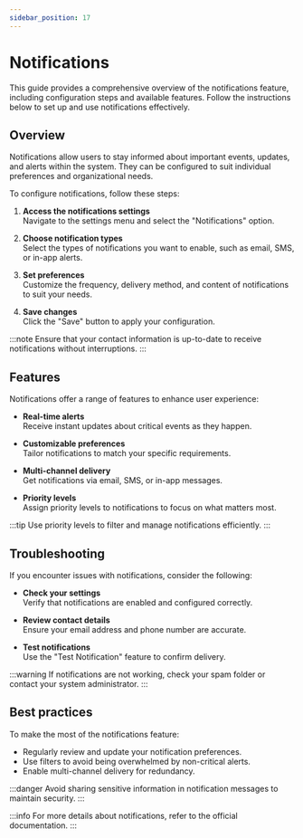 ```yaml
---
sidebar_position: 17
---
```

# Notifications

This guide provides a comprehensive overview of the notifications feature, including configuration steps and available features. Follow the instructions below to set up and use notifications effectively.

## Overview

Notifications allow users to stay informed about important events, updates, and alerts within the system. They can be configured to suit individual preferences and organizational needs.

To configure notifications, follow these steps:

1. **Access the notifications settings**  
    Navigate to the settings menu and select the "Notifications" option.

2. **Choose notification types**  
    Select the types of notifications you want to enable, such as email, SMS, or in-app alerts.

3. **Set preferences**  
    Customize the frequency, delivery method, and content of notifications to suit your needs.

4. **Save changes**  
    Click the "Save" button to apply your configuration.

:::note
Ensure that your contact information is up-to-date to receive notifications without interruptions.
:::

## Features

Notifications offer a range of features to enhance user experience:

- **Real-time alerts**  
  Receive instant updates about critical events as they happen.

- **Customizable preferences**  
  Tailor notifications to match your specific requirements.

- **Multi-channel delivery**  
  Get notifications via email, SMS, or in-app messages.

- **Priority levels**  
  Assign priority levels to notifications to focus on what matters most.

:::tip
Use priority levels to filter and manage notifications efficiently.
:::

## Troubleshooting

If you encounter issues with notifications, consider the following:

- **Check your settings**  
  Verify that notifications are enabled and configured correctly.

- **Review contact details**  
  Ensure your email address and phone number are accurate.

- **Test notifications**  
  Use the "Test Notification" feature to confirm delivery.

:::warning
If notifications are not working, check your spam folder or contact your system administrator.
:::

## Best practices

To make the most of the notifications feature:

- Regularly review and update your notification preferences.
- Use filters to avoid being overwhelmed by non-critical alerts.
- Enable multi-channel delivery for redundancy.

:::danger
Avoid sharing sensitive information in notification messages to maintain security.
:::

:::info
For more details about notifications, refer to the official documentation.
:::
